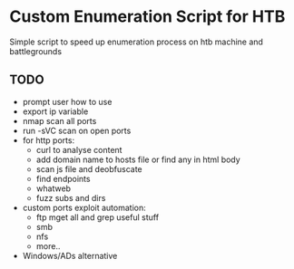 # Custom Enumeration Script for HTB
Simple script to speed up enumeration process on htb machine and battlegrounds

## TODO
- prompt user how to use
- export ip variable
- nmap scan all ports
- run -sVC scan on open ports
- for http ports:
    - curl to analyse content
    - add domain name to hosts file or find any in html body
    - scan js file and deobfuscate
    - find endpoints
    - whatweb
    - fuzz subs and dirs
- custom ports exploit automation:
    - ftp mget all and grep useful stuff
    - smb
    - nfs
    - more..
- Windows/ADs alternative